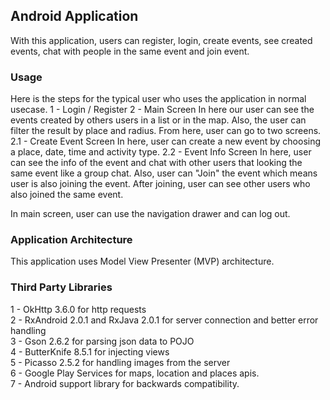 ## Android Application
With this application, users can register, login, create events, see created events, 
chat with people in the same event and join event.

### Usage
Here is the steps for the typical user who uses the application in normal usecase.
1 - Login / Register
2 - Main Screen
In here our user can see the events created by others users in a list or in the map.
Also, the user can filter the result by place and radius.
From here, user can go to two screens.
  2.1 - Create Event Screen
  In here, user can create a new event by choosing a place, date, time and activity type.
  2.2 - Event Info Screen
  In here, user can see the info of the event and chat with other users that looking the same event like a group chat.
  Also, user can "Join" the event which means user is also joining the event. After joining, user can see other
  users who also joined the same event.
  
In main screen, user can use the navigation drawer and can log out.

### Application Architecture
This application uses Model View Presenter (MVP) architecture. 

### Third Party Libraries
1 - OkHttp 3.6.0 for http requests  
2 - RxAndroid 2.0.1 and RxJava 2.0.1 for server connection and better error handling  
3 - Gson 2.6.2 for parsing json data to POJO  
4 - ButterKnife 8.5.1 for injecting views  
5 - Picasso 2.5.2 for handling images from the server  
6 - Google Play Services for maps, location and places apis.  
7 - Android support library for backwards compatibility.  

